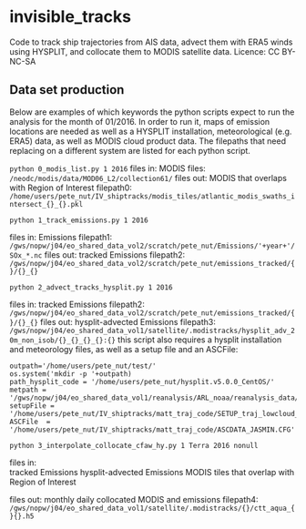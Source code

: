 # invisible_tracks

Code to track ship trajectories from AIS data, advect them with ERA5 winds using HYSPLIT, and collocate them to MODIS satellite data.
Licence: CC BY-NC-SA

## Data set production
Below are examples of which keywords the python scripts expect to run the analysis for the month of 01/2016. 
In order to run it, maps of emission locations are needed as well as a HYSPLIT installation, meteorological (e.g. ERA5) data, as well as MODIS cloud product data. The filepaths that need replacing on a different system are listed for each python script.  

`python 0_modis_list.py 1 2016`
files in: MODIS files: `/neodc/modis/data/MOD06_L2/collection61/`
files out: MODIS that overlaps with Region of Interest
filepath0: `/home/users/pete_nut/IV_shiptracks/modis_tiles/atlantic_modis_swaths_intersect_{}_{}.pkl`

`python 1_track_emissions.py 1 2016`

files in: Emissions
filepath1: `/gws/nopw/j04/eo_shared_data_vol2/scratch/pete_nut/Emissions/'+year+'/SOx_*.nc`
files out: tracked Emissions
filepath2: `/gws/nopw/j04/eo_shared_data_vol2/scratch/pete_nut/emissions_tracked/{}/{}_{}`

`python 2_advect_tracks_hysplit.py 1 2016`

files in: tracked Emissions
filepath2: `/gws/nopw/j04/eo_shared_data_vol2/scratch/pete_nut/emissions_tracked/{}/{}_{}`
files out: hysplit-advected Emissions
filepath3: `/gws/nopw/j04/eo_shared_data_vol1/satellite/.modistracks/hysplit_adv_20m_non_isob/{}_{}_{}_{}:{}`
this script also requires a hysplit installation and meteorology files, as well as a setup file and an ASCFile:

    outpath='/home/users/pete_nut/test/'
    os.system('mkdir -p '+outpath)
    path_hysplit_code = '/home/users/pete_nut/hysplit.v5.0.0_CentOS/'
    metpath = '/gws/nopw/j04/eo_shared_data_vol1/reanalysis/ARL_noaa/reanalysis_data/ERA5/'
    setupFile = '/home/users/pete_nut/IV_shiptracks/matt_traj_code/SETUP_traj_lowcloud_15min.CFG'
    ASCFile  = '/home/users/pete_nut/IV_shiptracks/matt_traj_code/ASCDATA_JASMIN.CFG'

`python 3_interpolate_collocate_cfaw_hy.py 1 Terra 2016 nonull`

files in:  
tracked Emissions
hysplit-advected Emissions
MODIS tiles that overlap with Region of Interest

files out: monthly daily collocated MODIS and emissions
filepath4: `/gws/nopw/j04/eo_shared_data_vol1/satellite/.modistracks/{}/ctt_aqua_{}{}.h5`





